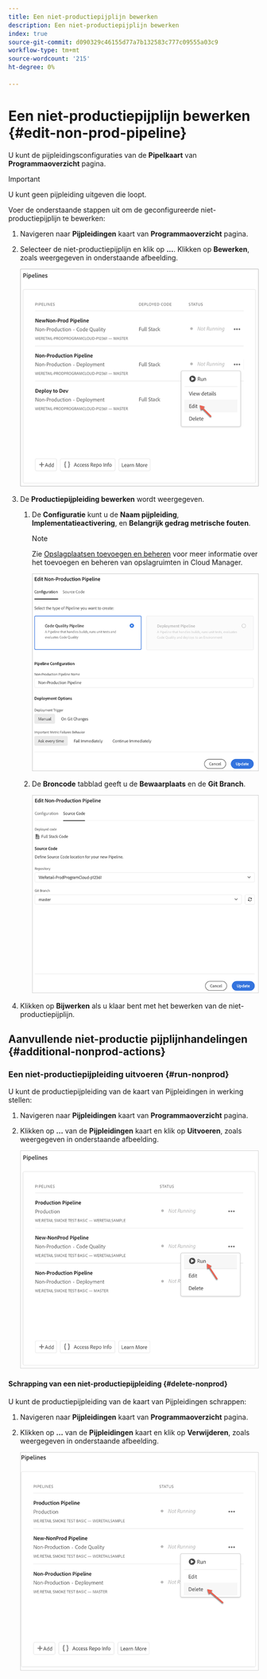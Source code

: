 ```yaml
---
title: Een niet-productiepijplijn bewerken
description: Een niet-productiepijplijn bewerken
index: true
source-git-commit: d090329c46155d77a7b132583c777c09555a03c9
workflow-type: tm+mt
source-wordcount: '215'
ht-degree: 0%

---
```



# Een niet-productiepijplijn bewerken {#edit-non-prod-pipeline}

U kunt de pijpleidingsconfiguraties van de **Pipelkaart** van **Programmaoverzicht** pagina.

>[!IMPORTANT]
>U kunt geen pijpleiding uitgeven die loopt.

Voer de onderstaande stappen uit om de geconfigureerde niet-productiepijplijn te bewerken:

1. Navigeren naar **Pijpleidingen** kaart van **Programmaoverzicht** pagina.

1. Selecteer de niet-productiepijplijn en klik op **...**. Klikken op **Bewerken**, zoals weergegeven in onderstaande afbeelding.

   ![](/help/implementing/cloud-manager/assets/configure-pipeline/nonprod-pipeline-edit1.png)

1. De **Productiepijpleiding bewerken** wordt weergegeven.

   1. De **Configuratie** kunt u de **Naam pijpleiding**, **Implementatieactivering**, en **Belangrijk gedrag metrische fouten**.

      >[!NOTE]
      >Zie [Opslagplaatsen toevoegen en beheren](/help/implementing/cloud-manager/managing-code/cloud-manager-repositories.md) voor meer informatie over het toevoegen en beheren van opslagruimten in Cloud Manager.

      ![](/help/implementing/cloud-manager/assets/configure-pipeline/nonprod-pipeline-edit2.png)


   1. De **Broncode** tabblad geeft u de **Bewaarplaats** en de **Git Branch**.

      ![](/help/implementing/cloud-manager/assets/configure-pipeline/nonprod-pipeline-edit3.png)

1. Klikken op **Bijwerken** als u klaar bent met het bewerken van de niet-productiepijplijn.

## Aanvullende niet-productie pijplijnhandelingen {#additional-nonprod-actions}

### Een niet-productiepijpleiding uitvoeren {#run-nonprod}

U kunt de productiepijpleiding van de kaart van Pijpleidingen in werking stellen:

1. Navigeren naar **Pijpleidingen** kaart van **Programmaoverzicht** pagina.

1. Klikken op **...** van de **Pijpleidingen** kaart en klik op **Uitvoeren**, zoals weergegeven in onderstaande afbeelding.

   ![](/help/implementing/cloud-manager/assets/configure-pipeline/nonprod-run1.png)

#### Schrapping van een niet-productiepijpleiding {#delete-nonprod}

U kunt de productiepijpleiding van de kaart van Pijpleidingen schrappen:

1. Navigeren naar **Pijpleidingen** kaart van **Programmaoverzicht** pagina.

1. Klikken op **...** van de **Pijpleidingen** kaart en klik op **Verwijderen**, zoals weergegeven in onderstaande afbeelding.

   ![](/help/implementing/cloud-manager/assets/configure-pipeline/nonprod-delete.png)
